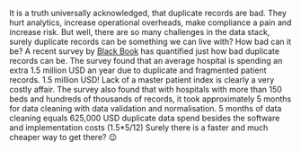 It is a truth universally acknowledged, that duplicate records are bad. They hurt analytics, increase operational overheads, make compliance a pain and increase risk. But well, there are so many challenges in the data stack, surely duplicate records can be something we can live with? How bad can it be?
A recent survey by [Black Book](https://blackbookmarketresearch.newswire.com/news/improving-provider-interoperability-congruently-increasing-patient-20426295) has quantified just how bad duplicate records can be. The survey found that an average hospital is spending an extra 1.5 million USD an year due to duplicate and fragmented patient records. 1.5 million USD! Lack of a master patient index is clearly a very costly affair.
The survey also found that with hospitals with more than 150 beds and hundreds of thousands of records, it took approximately 5 months for data cleaning with data validation and normalisation.
5 months of data cleaning equals 625,000 USD duplicate data spend besides the software and implementation costs (1.5*5/12) Surely there is a faster and much cheaper way to get there? 😉
